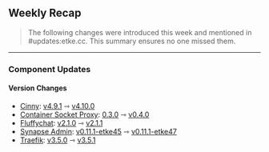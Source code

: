 ## Weekly Recap

> The following changes were introduced this week and mentioned in #updates:etke.cc. This summary ensures no one missed them.

---

### Component Updates

#### Version Changes

* [Cinny](https://github.com/ajbura/cinny): [v4.9.1](https://github.com/ajbura/cinny/releases/tag/v4.9.1) ⇾ [v4.10.0](https://github.com/ajbura/cinny/releases/tag/v4.10.0)
* [Container Socket Proxy](https://github.com/Tecnativa/docker-socket-proxy): [0.3.0](https://github.com/Tecnativa/docker-socket-proxy/releases/tag/v0.3.0) ⇾ [v0.4.0](https://github.com/Tecnativa/docker-socket-proxy/releases/tag/v0.4.0)
* [Fluffychat](https://github.com/krille-chan/fluffychat): [v2.1.0](https://github.com/krille-chan/fluffychat/releases/tag/v2.1.0) ⇾ [v2.1.1](https://github.com/krille-chan/fluffychat/releases/tag/v2.1.1)
* [Synapse Admin](https://github.com/etkecc/synapse-admin): [v0.11.1-etke45](https://github.com/etkecc/synapse-admin/releases/tag/v0.11.1-etke45) ⇾ [v0.11.1-etke47](https://github.com/etkecc/synapse-admin/releases/tag/v0.11.1-etke47)
* [Traefik](https://github.com/traefik/traefik): [v3.5.0](https://github.com/traefik/traefik/releases/tag/v3.5.0) ⇾ [v3.5.1](https://github.com/traefik/traefik/releases/tag/v3.5.1)
